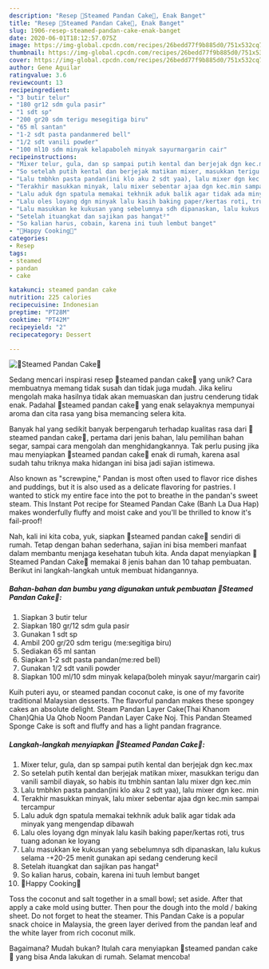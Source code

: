```yaml
---
description: "Resep 🌿Steamed Pandan Cake🌿, Enak Banget"
title: "Resep 🌿Steamed Pandan Cake🌿, Enak Banget"
slug: 1906-resep-steamed-pandan-cake-enak-banget
date: 2020-06-01T18:12:57.075Z
image: https://img-global.cpcdn.com/recipes/26bedd77f9b885d0/751x532cq70/🌿steamed-pandan-cake🌿-foto-resep-utama.jpg
thumbnail: https://img-global.cpcdn.com/recipes/26bedd77f9b885d0/751x532cq70/🌿steamed-pandan-cake🌿-foto-resep-utama.jpg
cover: https://img-global.cpcdn.com/recipes/26bedd77f9b885d0/751x532cq70/🌿steamed-pandan-cake🌿-foto-resep-utama.jpg
author: Gene Aguilar
ratingvalue: 3.6
reviewcount: 13
recipeingredient:
- "3 butir telur"
- "180 gr12 sdm gula pasir"
- "1 sdt sp"
- "200 gr20 sdm terigu mesegitiga biru"
- "65 ml santan"
- "1-2 sdt pasta pandanmered bell"
- "1/2 sdt vanili powder"
- "100 ml10 sdm minyak kelapaboleh minyak sayurmargarin cair"
recipeinstructions:
- "Mixer telur, gula, dan sp sampai putih kental dan berjejak dgn kec.max"
- "So setelah putih kental dan berjejak matikan mixer, masukkan terigu dan vanili sambil diayak, so habis itu tmbhin santan lalu mixer dgn kec.min"
- "Lalu tmbhkn pasta pandan(ini klo aku 2 sdt yaa), lalu mixer dgn kec. min"
- "Terakhir masukkan minyak, lalu mixer sebentar ajaa dgn kec.min sampai tercampur"
- "Lalu aduk dgn spatula memakai tekhnik aduk balik agar tidak ada minyak yang mengendap dibawah"
- "Lalu oles loyang dgn minyak lalu kasih baking paper/kertas roti, trus tuang adonan ke loyang"
- "Lalu masukkan ke kukusan yang sebelumnya sdh dipanaskan, lalu kukus selama -+20-25 menit gunakan api sedang cenderung kecil"
- "Setelah ituangkat dan sajikan pas hangat²"
- "So kalian harus, cobain, karena ini tuuh lembut banget"
- "💖Happy Cooking💖"
categories:
- Resep
tags:
- steamed
- pandan
- cake

katakunci: steamed pandan cake 
nutrition: 225 calories
recipecuisine: Indonesian
preptime: "PT28M"
cooktime: "PT42M"
recipeyield: "2"
recipecategory: Dessert

---
```



![🌿Steamed Pandan Cake🌿](https://img-global.cpcdn.com/recipes/26bedd77f9b885d0/751x532cq70/🌿steamed-pandan-cake🌿-foto-resep-utama.jpg)

Sedang mencari inspirasi resep 🌿steamed pandan cake🌿 yang unik? Cara membuatnya memang tidak susah dan tidak juga mudah. Jika keliru mengolah maka hasilnya tidak akan memuaskan dan justru cenderung tidak enak. Padahal 🌿steamed pandan cake🌿 yang enak selayaknya mempunyai aroma dan cita rasa yang bisa memancing selera kita.

Banyak hal yang sedikit banyak berpengaruh terhadap kualitas rasa dari 🌿steamed pandan cake🌿, pertama dari jenis bahan, lalu pemilihan bahan segar, sampai cara mengolah dan menghidangkannya. Tak perlu pusing jika mau menyiapkan 🌿steamed pandan cake🌿 enak di rumah, karena asal sudah tahu triknya maka hidangan ini bisa jadi sajian istimewa.

Also known as &#34;screwpine,&#34; Pandan is most often used to flavor rice dishes and puddings, but it is also used as a delicate flavoring for pastries. I wanted to stick my entire face into the pot to breathe in the pandan&#39;s sweet steam. This Instant Pot recipe for Steamed Pandan Cake (Banh La Dua Hap) makes wonderfully fluffy and moist cake and you&#39;ll be thrilled to know it&#39;s fail-proof!


Nah, kali ini kita coba, yuk, siapkan 🌿steamed pandan cake🌿 sendiri di rumah. Tetap dengan bahan sederhana, sajian ini bisa memberi manfaat dalam membantu menjaga kesehatan tubuh kita. Anda dapat menyiapkan 🌿Steamed Pandan Cake🌿 memakai 8 jenis bahan dan 10 tahap pembuatan. Berikut ini langkah-langkah untuk membuat hidangannya.

<!--inarticleads1-->

##### Bahan-bahan dan bumbu yang digunakan untuk pembuatan 🌿Steamed Pandan Cake🌿:

1. Siapkan 3 butir telur
1. Siapkan 180 gr/12 sdm gula pasir
1. Gunakan 1 sdt sp
1. Ambil 200 gr/20 sdm terigu (me:segitiga biru)
1. Sediakan 65 ml santan
1. Siapkan 1-2 sdt pasta pandan(me:red bell)
1. Gunakan 1/2 sdt vanili powder
1. Siapkan 100 ml/10 sdm minyak kelapa(boleh minyak sayur/margarin cair)


Kuih puteri ayu, or steamed pandan coconut cake, is one of my favorite traditional Malaysian desserts. The flavorful pandan makes these spongey cakes an absolute delight. Steam Pandan Layer Cake(Thai Khanom Chan)Qhia Ua Qhob Noom Pandan Layer Cake Noj. This Pandan Steamed Sponge Cake is soft and fluffy and has a light pandan fragrance. 

<!--inarticleads2-->

##### Langkah-langkah menyiapkan 🌿Steamed Pandan Cake🌿:

1. Mixer telur, gula, dan sp sampai putih kental dan berjejak dgn kec.max
1. So setelah putih kental dan berjejak matikan mixer, masukkan terigu dan vanili sambil diayak, so habis itu tmbhin santan lalu mixer dgn kec.min
1. Lalu tmbhkn pasta pandan(ini klo aku 2 sdt yaa), lalu mixer dgn kec. min
1. Terakhir masukkan minyak, lalu mixer sebentar ajaa dgn kec.min sampai tercampur
1. Lalu aduk dgn spatula memakai tekhnik aduk balik agar tidak ada minyak yang mengendap dibawah
1. Lalu oles loyang dgn minyak lalu kasih baking paper/kertas roti, trus tuang adonan ke loyang
1. Lalu masukkan ke kukusan yang sebelumnya sdh dipanaskan, lalu kukus selama -+20-25 menit gunakan api sedang cenderung kecil
1. Setelah ituangkat dan sajikan pas hangat²
1. So kalian harus, cobain, karena ini tuuh lembut banget
1. 💖Happy Cooking💖


Toss the coconut and salt together in a small bowl; set aside. After that apply a cake mold using butter. Then pour the dough into the mold / baking sheet. Do not forget to heat the steamer. This Pandan Cake is a popular snack choice in Malaysia, the green layer derived from the pandan leaf and the white layer from rich coconut milk. 

Bagaimana? Mudah bukan? Itulah cara menyiapkan 🌿steamed pandan cake🌿 yang bisa Anda lakukan di rumah. Selamat mencoba!
